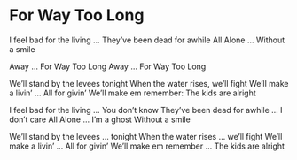 # For Way Too Long

I feel bad for the living … They’ve been dead for awhile
All Alone … Without a smile

Away … For Way Too Long
Away … For Way Too Long

We’ll stand by the levees tonight
When the water rises, we’ll fight
We’ll make a livin’ … All for givin’ 
We’ll make em remember: The kids are alright

I feel bad for the living … You don’t know
They’ve been dead for awhile … I don’t care
All Alone … I’m a ghost
Without a smile

We’ll stand by the levees … tonight
When the water rises … we’ll fight
We’ll make a livin’ … All for givin’ 
We’ll make em remember … The kids are alright
